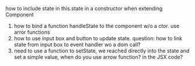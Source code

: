 how to include state in this.state in a constructor when extending Component

1) how to bind a function handleState to the component w/o a ctor. use arror functions
2) how to use input box and button to update state. 
question: how to link state from input box to event handler wo a dom call? 
3) need to use a function to setState, we reached directly into the state and set a simple value, when do you 
use arrow function? in the JSX code? 
